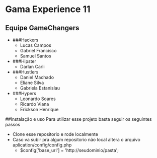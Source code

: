# Gama Experience 11

## Equipe GameChangers
- ###Hackers
	- Lucas Campos
	- Gabriel Francisco
	- Samuel Santos
- ###Hipster
	- Darlan Carli
- ###Hustlers
	- Daniel Machado
	- Eliane Silva
	- Gabriela Estanislau
- ###Hypers
	- Leonardo Soares
	- Ricardo Viana
	- Erickson Henrique

##Instalação e uso
Para utilizar esse projeto basta seguir os seguintes passos
* Clone esse repositorio e rode localmente
* Caso va subir pra algum repositorio não local altera o arquivo aplication/config/config.php
	- $config['base_url'] = 'http://seudominio/pasta'; 

